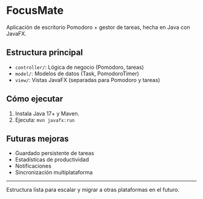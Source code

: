# FocusMate

Aplicación de escritorio Pomodoro + gestor de tareas, hecha en Java con JavaFX.

## Estructura principal
- `controller/`: Lógica de negocio (Pomodoro, tareas)
- `model/`: Modelos de datos (Task, PomodoroTimer)
- `view/`: Vistas JavaFX (separadas para Pomodoro y tareas)

## Cómo ejecutar
1. Instala Java 17+ y Maven.
2. Ejecuta: `mvn javafx:run`

## Futuras mejoras
- Guardado persistente de tareas
- Estadísticas de productividad
- Notificaciones
- Sincronización multiplataforma

---
Estructura lista para escalar y migrar a otras plataformas en el futuro.

<!-- Este es un comentario sobre la estructura de la aplicación FocusMate -->